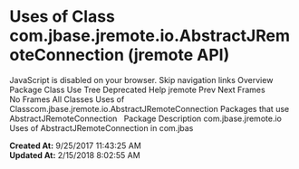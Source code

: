 # Uses of Class com.jbase.jremote.io.AbstractJRemoteConnection (jremote   API)

JavaScript is disabled on your browser. Skip navigation links Overview Package Class Use Tree Deprecated Help jremote Prev Next Frames No Frames All Classes Uses of Classcom.jbase.jremote.io.AbstractJRemoteConnection Packages that use AbstractJRemoteConnection   Package Description com.jbase.jremote.io   Uses of AbstractJRemoteConnection in com.jbas  

**Created At:** 9/25/2017 11:43:25 AM  
**Updated At:** 2/15/2018 8:02:55 AM  

